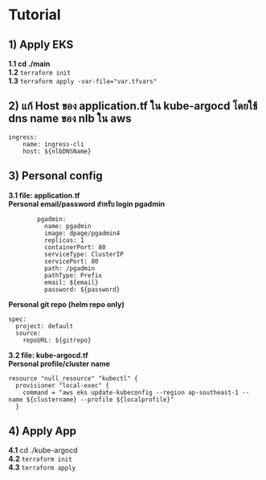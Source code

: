 # Tutorial

## 1) Apply EKS

**1.1   cd ./main** <br>
**1.2** `terraform init` <br>
**1.3** `terraform apply -var-file="var.tfvars"`

## 2) แก้ Host ของ application.tf ใน kube-argocd โดยใช้ dns name ของ nlb ใน aws

```
ingress: 
    name: ingress-cli
    host: ${nlbDNSName}
```

## 3) Personal config

**3.1   file: application.tf** <br>
**Personal email/password สำหรับ login pgadmin**
```
        pgadmin:
          name: pgadmin
          image: dpage/pgadmin4
          replicas: 1
          containerPort: 80
          serviceType: ClusterIP
          servicePort: 80
          path: /pgadmin
          pathType: Prefix
          email: ${email}
          password: ${password}
```
**Personal git repo (helm repo only)**
```
spec:
  project: default
  source:
    repoURL: ${gitrepo}
```
**3.2   file: kube-argocd.tf** <br>
**Personal profile/cluster name**
```
resource "null_resource" "kubectl" {
  provisioner "local-exec" {
    command = "aws eks update-kubeconfig --region ap-southeast-1 --name ${clustername} --profile ${localprofile}"
  }
```

## 4) Apply App

**4.1** cd ./kube-argocd <br>
**4.2** `terraform init` <br>
**4.3** `terraform apply`